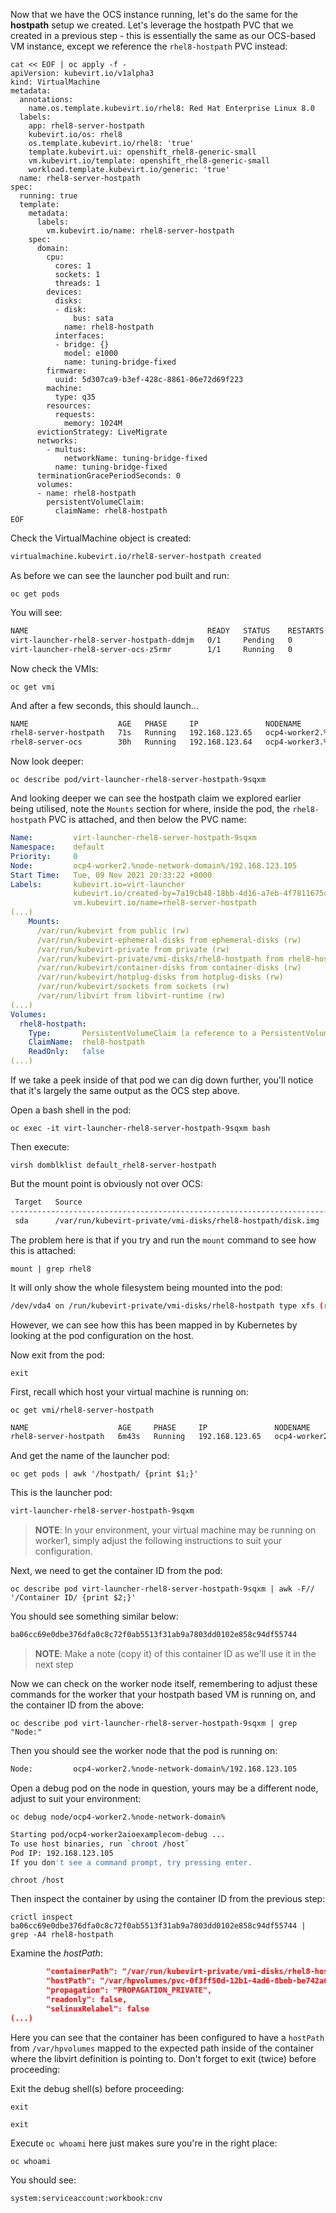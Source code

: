 Now that we have the OCS instance running, let's do the same for the **hostpath** setup we created. Let's leverage the hostpath PVC that we created in a previous step - this is essentially the same as our OCS-based VM instance, except we reference the `rhel8-hostpath` PVC instead:


```execute-1
cat << EOF | oc apply -f -
apiVersion: kubevirt.io/v1alpha3
kind: VirtualMachine
metadata:
  annotations:
    name.os.template.kubevirt.io/rhel8: Red Hat Enterprise Linux 8.0
  labels:
    app: rhel8-server-hostpath
    kubevirt.io/os: rhel8
    os.template.kubevirt.io/rhel8: 'true'
    template.kubevirt.ui: openshift_rhel8-generic-small
    vm.kubevirt.io/template: openshift_rhel8-generic-small
    workload.template.kubevirt.io/generic: 'true'
  name: rhel8-server-hostpath
spec:
  running: true
  template:
    metadata:
      labels:
        vm.kubevirt.io/name: rhel8-server-hostpath
    spec:
      domain:
        cpu:
          cores: 1
          sockets: 1
          threads: 1
        devices:
          disks:
          - disk:
              bus: sata
            name: rhel8-hostpath
          interfaces:
          - bridge: {}
            model: e1000
            name: tuning-bridge-fixed
        firmware:
          uuid: 5d307ca9-b3ef-428c-8861-06e72d69f223
        machine:
          type: q35
        resources:
          requests:
            memory: 1024M
      evictionStrategy: LiveMigrate
      networks:
        - multus:
            networkName: tuning-bridge-fixed
          name: tuning-bridge-fixed
      terminationGracePeriodSeconds: 0
      volumes:
      - name: rhel8-hostpath
        persistentVolumeClaim:
          claimName: rhel8-hostpath
EOF
```

Check the VirtualMachine object is created:

~~~bash
virtualmachine.kubevirt.io/rhel8-server-hostpath created 
~~~

As before we can see the launcher pod built and run:

```execute-1
oc get pods
```

You will see:

~~~bash
NAME                                        READY   STATUS    RESTARTS   AGE
virt-launcher-rhel8-server-hostpath-ddmjm   0/1     Pending   0          4s
virt-launcher-rhel8-server-ocs-z5rmr        1/1     Running   0          30h
~~~

Now check the VMIs:

```execute-1
oc get vmi
```

And after a few seconds, this should launch...

~~~bash
NAME                    AGE   PHASE     IP               NODENAME                       READY
rhel8-server-hostpath   71s   Running   192.168.123.65   ocp4-worker2.%node-network-domain%   True
rhel8-server-ocs        30h   Running   192.168.123.64   ocp4-worker3.%node-network-domain%   True
~~~

Now look deeper:

```copy
oc describe pod/virt-launcher-rhel8-server-hostpath-9sqxm
```

And looking deeper we can see the hostpath claim we explored earlier being utilised, note the `Mounts` section for where, inside the pod, the `rhel8-hostpath` PVC is attached, and then below the PVC name:


~~~yaml
Name:         virt-launcher-rhel8-server-hostpath-9sqxm
Namespace:    default
Priority:     0
Node:         ocp4-worker2.%node-network-domain%/192.168.123.105
Start Time:   Tue, 09 Nov 2021 20:33:22 +0000
Labels:       kubevirt.io=virt-launcher
              kubevirt.io/created-by=7a19cb48-18bb-4d16-a7eb-4f7811675c17
              vm.kubevirt.io/name=rhel8-server-hostpath
(...)    
    Mounts:
      /var/run/kubevirt from public (rw)
      /var/run/kubevirt-ephemeral-disks from ephemeral-disks (rw)
      /var/run/kubevirt-private from private (rw)
      /var/run/kubevirt-private/vmi-disks/rhel8-hostpath from rhel8-hostpath (rw)
      /var/run/kubevirt/container-disks from container-disks (rw)
      /var/run/kubevirt/hotplug-disks from hotplug-disks (rw)
      /var/run/kubevirt/sockets from sockets (rw)
      /var/run/libvirt from libvirt-runtime (rw)
(...)
Volumes:
  rhel8-hostpath:
    Type:       PersistentVolumeClaim (a reference to a PersistentVolumeClaim in the same namespace)
    ClaimName:  rhel8-hostpath
    ReadOnly:   false
(...)
~~~

If we take a peek inside of that pod we can dig down further, you'll notice that it's largely the same output as the OCS step above.

Open a bash shell in the pod:

```copy
oc exec -it virt-launcher-rhel8-server-hostpath-9sqxm bash
```

Then execute:


```execute-1
virsh domblklist default_rhel8-server-hostpath
```

But the mount point is obviously not over OCS:

~~~bash
 Target   Source
-----------------------------------------------------------------------
 sda      /var/run/kubevirt-private/vmi-disks/rhel8-hostpath/disk.img
~~~

The problem here is that if you try and run the `mount` command to see how this is attached:

```execute-1
mount | grep rhel8
```

It will only show the whole filesystem being mounted into the pod:

~~~bash
/dev/vda4 on /run/kubevirt-private/vmi-disks/rhel8-hostpath type xfs (rw,relatime,seclabel,attr2,inode64,logbufs=8,logbsize=32k,prjquota)
~~~

However, we can see how this has been mapped in by Kubernetes by looking at the pod configuration on the host. 

Now exit from the pod:

```execute-1
exit
```

First, recall which host your virtual machine is running on:

```execute-1
oc get vmi/rhel8-server-hostpath
```

~~~bash
NAME                    AGE     PHASE     IP               NODENAME                       READY
rhel8-server-hostpath   6m43s   Running   192.168.123.65   ocp4-worker2.%node-network-domain%   True
~~~

And get the name of the launcher pod:

```execute-1
oc get pods | awk '/hostpath/ {print $1;}'
```

This is the launcher pod:

~~~bash
virt-launcher-rhel8-server-hostpath-9sqxm
~~~

> **NOTE**: In your environment, your virtual machine may be running on worker1, simply adjust the following instructions to suit your configuration.

Next, we need to get the container ID from the pod:

```copy
oc describe pod virt-launcher-rhel8-server-hostpath-9sqxm | awk -F// '/Container ID/ {print $2;}'
```

You should see something similar below:

~~~bash
ba06cc69e0dbe376dfa0c8c72f0ab5513f31ab9a7803dd0102e858c94df55744
~~~

> **NOTE**: Make a note (copy it) of this container ID as we'll use it in the next step

Now we can check on the worker node itself, remembering to adjust these commands for the worker that your hostpath based VM is running on, and the container ID from the above:

```copy
oc describe pod virt-launcher-rhel8-server-hostpath-9sqxm | grep "Node:"
```

Then you should see the worker node that the pod is running on:

~~~bash
Node:         ocp4-worker2.%node-network-domain%/192.168.123.105
~~~


Open a debug pod on the node in question, yours may be a different node, adjust to suit your environment:


```execute-1
oc debug node/ocp4-worker2.%node-network-domain%
```

~~~bash
Starting pod/ocp4-worker2aioexamplecom-debug ...
To use host binaries, run `chroot /host`
Pod IP: 192.168.123.105
If you don't see a command prompt, try pressing enter.
~~~

```execute-1
chroot /host
```

Then inspect the container by using the container ID from the previous step: 

```copy
crictl inspect ba06cc69e0dbe376dfa0c8c72f0ab5513f31ab9a7803dd0102e858c94df55744 | grep -A4 rhel8-hostpath
```

Examine the *hostPath*:

~~~json
        "containerPath": "/var/run/kubevirt-private/vmi-disks/rhel8-hostpath",
        "hostPath": "/var/hpvolumes/pvc-0f3ff50d-12b1-4ad6-8beb-be742a6e674a",
        "propagation": "PROPAGATION_PRIVATE",
        "readonly": false,
        "selinuxRelabel": false
(...)
~~~

Here you can see that the container has been configured to have a `hostPath` from `/var/hpvolumes` mapped to the expected path inside of the container where the libvirt definition is pointing to. Don't forget to exit (twice) before proceeding:

Exit the debug shell(s) before proceeding:

```execute-1
exit
```

```execute-1
exit
```

Execute `oc whoami` here just makes sure you're in the right place:

```execute-1
oc whoami
```

You should see:

~~~bash
system:serviceaccount:workbook:cnv
~~~

